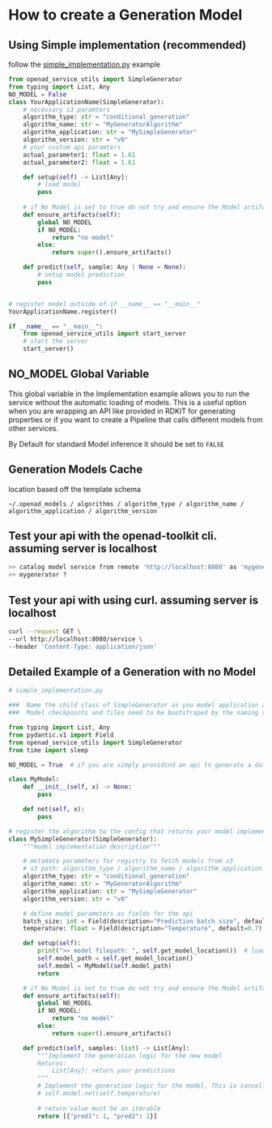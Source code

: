 # How to create a Generation Model

## Using Simple implementation (recommended)
follow the [simple_implementation.py](/examples/generation/simple_implementation.py) example


```python
from openad_service_utils import SimpleGenerator
from typing import List, Any
NO_MODEL = False
class YourApplicationName(SimpleGenerator):
    # necessary s3 paramters
    algorithm_type: str = "conditional_generation"
    algorithm_name: str = "MyGeneratorAlgorithm"
    algorithm_application: str = "MySimpleGenerator"
    algorithm_version: str = "v0"
    # your custom api paramters
    actual_parameter1: float = 1.61
    actual_parameter2: float = 1.61

    def setup(self) -> List[Any]:
        # load model
        pass
    
    # if No Model is set to true do not try and ensure the Model artifacts are available to Run
    def ensure_artifacts(self):
        global NO_MODEL
        if NO_MODEL:
            return "no model"
        else:
            return super().ensure_artifacts()

    def predict(self, sample: Any | None = None):
        # setup model prediction
        pass


# register model outside of if __name__ == "__main__"
YourApplicationName.register()

if __name__ == "__main__":
    from openad_service_utils import start_server
    # start the server
    start_server()
```

## NO_MODEL Global Variable
This global variable in the Implementation example allows you to run the service without the automatic loading of models. This is a useful option when you are wrapping an API like provided in RDKIT for generating properties or if you want to create a Pipeline that calls different models from other services. <br>

By Default for standard Model inference it should be set to `FALSE`


## Generation Models Cache

location based off the template schema

`~/.openad_models / algorithms / algorithm_type / algorithm_name / algorithm_application / algorithm_version`


## Test your api with the openad-toolkit cli. assuming server is localhost
```bash
>> catalog model service from remote 'http://localhost:8080' as 'mygenerator'
>> mygenerator ?
```

## Test your api with using curl. assuming server is localhost
```bash
curl --request GET \
--url http://localhost:8080/service \
--header 'Content-Type: application/json'
```




## Detailed Example of a Generation with no Model

```python
# simple_implementation.py

###  Name the child class of SimpleGenerator as you model application and configure
###  Model checkpoints and files need to be bootstraped by the naming scheme to a path

from typing import List, Any
from pydantic.v1 import Field
from openad_service_utils import SimpleGenerator
from time import sleep

NO_MODEL = True  # if you are simply providind an api to generate a data set then use false , otherwide True

class MyModel:
    def __init__(self, x) -> None:
        pass

    def net(self, x):
        pass

# register the algorithm to the config that returns your model implementation
class MySimpleGenerator(SimpleGenerator):
    """model implementation description"""

    # metadata parameters for registry to fetch models from s3
    # s3 path: algorithm_type / algorithm_name / algorithm_application / algorithm_version
    algorithm_type: str = "conditional_generation"
    algorithm_name: str = "MyGeneratorAlgorithm"
    algorithm_application: str = "MySimpleGenerator"
    algorithm_version: str = "v0"

    # define model parameters as fields for the api
    batch_size: int = Field(description="Prediction batch size", default=128)
    temperature: float = Field(description="Temperature", default=0.7)

    def setup(self):
        print(">> model filepath: ", self.get_model_location())  # load model
        self.model_path = self.get_model_location()
        self.model = MyModel(self.model_path)
        return

    # if No Model is set to true do not try and ensure the Model artifacts are available to Run
    def ensure_artifacts(self):
        global NO_MODEL
        if NO_MODEL:
            return "no model"
        else:
            return super().ensure_artifacts()

    def predict(self, samples: list) -> List[Any]:
        """Implement the generation logic for the new model
        Returns:
            List[Any]: return your predictions
        """
        # Implement the generation logic for the model, This is cancelled out as Example is using NO_MODEL=True
        # self.model.net(self.temperature)
        
        # return value must be an iterable
        return [{"pred1": 1, "pred2": 2}]

```